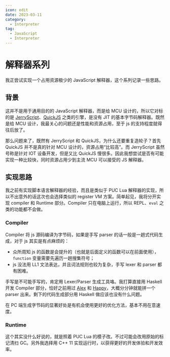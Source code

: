 ```yaml
---
icon: edit
date: 2023-03-11
category:
  - Interpreter
tag:
  - JavaScript
  - Interpreter
---
```


# 解释器系列

我正尝试实现一个占用资源极少的 JavaScript 解释器，这个系列记录一些思路。

<!-- more -->

## 背景

这并不是用于通用目的的 JavaScript 解释器，而是给 MCU 设计的，所以它对标的是 [JerryScript](https://github.com/jerryscript-project/jerryscript)、[QuickJS](https://bellard.org/quickjs/) 之类的引擎，是没有 JIT 的基本字节码解释器。既然是给 MCU 设计，我最关心的问题还是性能和资源占用，至于 js 的支持程度就得往后放了。

那么问题来了，既然有 JerryScript 和 QuickJS，为什么还要重复造轮子？首先 QuickJS 并不是真的针对 MCU 设计的，资源占用“比较高”。而 JerryScript 虽然号称是针对 IOT 设备开发，但是又比 QuickJS 慢很多。因此我想尝试是否有可能实现一种比较快，同时资源占用少到主流 MCU 可以接受的 JS 解释器。

## 实现思路

我之前有实现脚本语言解释器的经验，而且是类似于 PUC Lua 解释器的实现，所以不出意外的话这次也会选择类似的 register VM 方案。简单起见，我将分开实现 compiler 和 Runtime 部分。Compiler 只在电脑上运行，所以 REPL、`eval` 之类的功能都不会做。

### Compiler

Compiler 将 js 源码编译为字节码，如果是手写 parser 的话一般是一趟式代码生成，对于 js 其实是有点麻烦的：
- 众所周知 js 的函数是会提升的（也就是后面定义的函数可以在前面使用），`function` 变量需要先遍历一趟搜集符号；
- js 没法用 LL1 文法表达，并且词法规则也较为复杂，手写 lexer 和 parser 都有困难。

手写是不可能手写的，肯定用 Lexer/Parser 生成工具咯。我打算直接用 Haskell 开发 Compiler 部分，恰好之前用过 [Alex](https://haskell-alex.readthedocs.io/en/latest/) 和 [Happy](https://haskell-happy.readthedocs.io/en/latest/index.html)，大概分分钟就能拼一个 parser 出来。剩下的代码生成部分用 Haskell 做应该也没有什么问题。

在 PC 端生成字节码的显著好处是有机会使用更好的优化方法，基本不用在意速度。

### Runtime

这个其实没什么好说的，就是照着 PUC Lua 的模子改。不过可能会改用原始的标记清扫 GC。另外我选择用 C++ 11 实现运行时，以获得更好的开发体验和开发效率。
